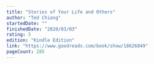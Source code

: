 ```yaml
---
title: "Stories of Your Life and Others"
author: "Ted Chiang"
startedDate: ""
finishedDate: "2020/03/03"
rating: 5
edition: "Kindle Edition"
link: "https://www.goodreads.com/book/show/18626849"
pageCount: 285
---
```



